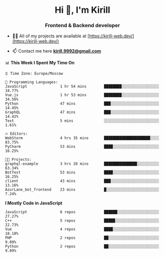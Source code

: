 <h1 align="center">Hi 👋, I'm Kirill</h1>
<h3 align="center">Frontend & Backend developer</h3>

- 👨‍💻 All of my projects are available at [https://kirill-web.dev/](https://kirill-web.dev/)

- 📫 Contact me here **kirill.9992@gmail.com**











<!--START_SECTION:waka-->
📊 **This Week I Spent My Time On** 

```text
⌚︎ Time Zone: Europe/Moscow

💬 Programming Languages: 
JavaScript               1 hr 54 mins        ████████░░░░░░░░░░░░░░░░░   34.77% 
Vue.js                   1 hr 53 mins        ████████░░░░░░░░░░░░░░░░░   34.56% 
Python                   47 mins             ███░░░░░░░░░░░░░░░░░░░░░░   14.45% 
GraphQL                  47 mins             ███░░░░░░░░░░░░░░░░░░░░░░   14.42% 
Text                     5 mins              ░░░░░░░░░░░░░░░░░░░░░░░░░   1.61%

🔥 Editors: 
WebStorm                 4 hrs 35 mins       █████████████████████░░░░   83.75% 
PyCharm                  53 mins             ████░░░░░░░░░░░░░░░░░░░░░   16.25%

🐱‍💻 Projects: 
graphql-example          3 hrs 28 mins       ███████████████░░░░░░░░░░   63.34% 
BotTest                  53 mins             ████░░░░░░░░░░░░░░░░░░░░░   16.25% 
client                   43 mins             ███░░░░░░░░░░░░░░░░░░░░░░   13.16% 
AzurLane_bot_frontend    23 mins             █░░░░░░░░░░░░░░░░░░░░░░░░   7.24%

```

**I Mostly Code in JavaScript** 

```text
JavaScript               6 repos             ██████░░░░░░░░░░░░░░░░░░░   27.27% 
C++                      5 repos             █████░░░░░░░░░░░░░░░░░░░░   22.73% 
Vue                      4 repos             ████░░░░░░░░░░░░░░░░░░░░░   18.18% 
PHP                      2 repos             ██░░░░░░░░░░░░░░░░░░░░░░░   9.09% 
Python                   2 repos             ██░░░░░░░░░░░░░░░░░░░░░░░   9.09%

```



<!--END_SECTION:waka-->
